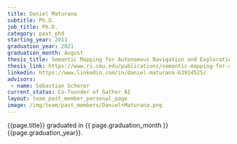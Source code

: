 ```yaml
---
title: Daniel Maturana
subtitle: Ph.D.
job_title: Ph.D.
category: past_phd
starting_year: 2011
graduation_year: 2021
graduation_month: August
thesis_title: Semantic Mapping for Autonomous Navigation and Exploration
thesis_link: https://www.ri.cmu.edu/publications/semantic-mapping-for-autonomous-navigation-and-exploration/
linkedin: https://www.linkedin.com/in/daniel-maturana-b3914525/
advisors:
 - name: Sebastian Scherer
current_status: Co-founder of Gather AI
layout: team_past_member_personal_page
image: /img/team/past_members/Daniel+Maturana.png
---
```


{{page.title}} graduated in {{ page.graduation_month }} {{page.graduation_year}}.


